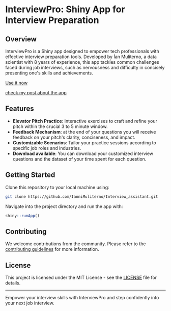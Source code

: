 # InterviewPro: Shiny App for Interview Preparation

## Overview
InterviewPro is a Shiny app designed to empower tech professionals with effective interview preparation tools. Developed by Ían Muliterno, a data scientist with 8 years of experience, this app tackles common challenges faced during job interviews, such as nervousness and difficulty in concisely presenting one's skills and achievements. 

[Use it now](https://ianmuliterno.shinyapps.io/interview_assistant/) 

[check my post about the app](https://imuliterno.netlify.app/posts/2024-03-interview_assistant/)

## Features
- **Elevator Pitch Practice**: Interactive exercises to craft and refine your pitch within the crucial 3 to 5 minute window.
- **Feedback Mechanism**: at the end of your questions you will receive feedback on your pitch's clarity, conciseness, and impact.
- **Customizable Scenarios**: Tailor your practice sessions according to specific job roles and industries.
- **Download available**: You can download your customized interview questions and the dataset of your time spent for each question.

## Getting Started 
Clone this repository to your local machine using:
```bash
git clone https://github.com/IanniMuliterno/Interview_assistant.git
```
Navigate into the project directory and run the app with:
```R
shiny::runApp()
```

## Contributing
We welcome contributions from the community. Please refer to the [contributing guidelines](CONTRIBUTING.md) for more information.

## License
This project is licensed under the MIT License - see the [LICENSE](LICENSE.md) file for details.

---

Empower your interview skills with InterviewPro and step confidently into your next job interview.
